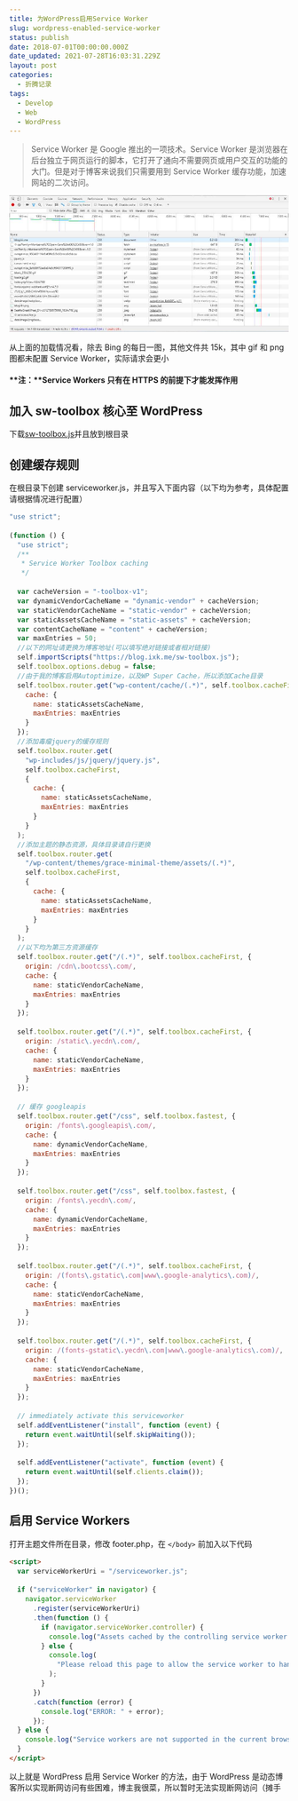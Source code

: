 ```yaml
---
title: 为WordPress启用Service Worker
slug: wordpress-enabled-service-worker
status: publish
date: 2018-07-01T00:00:00.000Z
date_updated: 2021-07-28T16:03:31.229Z
layout: post
categories:
  - 折腾记录
tags:
  - Develop
  - Web
  - WordPress
---
```


> Service Worker 是 Google 推出的一项技术。Service Worker 是浏览器在后台独立于网页运行的脚本，它打开了通向不需要网页或用户交互的功能的大门。但是对于博客来说我们只需要用到 Service Worker 缓存功能，加速网站的二次访问。

![](images/4ab2a711-4ce1-4008-9dc0-8b4c6e22f9b3.jpg)

从上面的加载情况看，除去 Bing 的每日一图，其他文件共 15k，其中 gif 和 png 图都未配置 Service Worker，实际请求会更小

#### **注：**Service Workers 只有在 HTTPS 的前提下才能发挥作用

## 加入 sw-toolbox 核心至 WordPress

下载[sw-toolbox.js](https://raw.githubusercontent.com/GoogleChrome/sw-toolbox/master/sw-toolbox.js)并且放到根目录

## 创建缓存规则

在根目录下创建 serviceworker.js，并且写入下面内容（以下均为参考，具体配置请根据情况进行配置）

```javascript
"use strict";

(function () {
  "use strict";
  /**
   * Service Worker Toolbox caching
   */

  var cacheVersion = "-toolbox-v1";
  var dynamicVendorCacheName = "dynamic-vendor" + cacheVersion;
  var staticVendorCacheName = "static-vendor" + cacheVersion;
  var staticAssetsCacheName = "static-assets" + cacheVersion;
  var contentCacheName = "content" + cacheVersion;
  var maxEntries = 50;
  //以下的网址请更换为博客地址(可以填写绝对链接或者相对链接)
  self.importScripts("https://blog.ixk.me/sw-toolbox.js");
  self.toolbox.options.debug = false;
  //由于我的博客启用Autoptimize，以及WP Super Cache，所以添加Cache目录
  self.toolbox.router.get("wp-content/cache/(.*)", self.toolbox.cacheFirst, {
    cache: {
      name: staticAssetsCacheName,
      maxEntries: maxEntries
    }
  });
  //添加毒瘤jquery的缓存规则
  self.toolbox.router.get(
    "wp-includes/js/jquery/jquery.js",
    self.toolbox.cacheFirst,
    {
      cache: {
        name: staticAssetsCacheName,
        maxEntries: maxEntries
      }
    }
  );
  //添加主题的静态资源，具体目录请自行更换
  self.toolbox.router.get(
    "/wp-content/themes/grace-minimal-theme/assets/(.*)",
    self.toolbox.cacheFirst,
    {
      cache: {
        name: staticAssetsCacheName,
        maxEntries: maxEntries
      }
    }
  );
  //以下均为第三方资源缓存
  self.toolbox.router.get("/(.*)", self.toolbox.cacheFirst, {
    origin: /cdn\.bootcss\.com/,
    cache: {
      name: staticVendorCacheName,
      maxEntries: maxEntries
    }
  });

  self.toolbox.router.get("/(.*)", self.toolbox.cacheFirst, {
    origin: /static\.yecdn\.com/,
    cache: {
      name: staticVendorCacheName,
      maxEntries: maxEntries
    }
  });

  // 缓存 googleapis
  self.toolbox.router.get("/css", self.toolbox.fastest, {
    origin: /fonts\.googleapis\.com/,
    cache: {
      name: dynamicVendorCacheName,
      maxEntries: maxEntries
    }
  });

  self.toolbox.router.get("/css", self.toolbox.fastest, {
    origin: /fonts\.yecdn\.com/,
    cache: {
      name: dynamicVendorCacheName,
      maxEntries: maxEntries
    }
  });

  self.toolbox.router.get("/(.*)", self.toolbox.cacheFirst, {
    origin: /(fonts\.gstatic\.com|www\.google-analytics\.com)/,
    cache: {
      name: staticVendorCacheName,
      maxEntries: maxEntries
    }
  });

  self.toolbox.router.get("/(.*)", self.toolbox.cacheFirst, {
    origin: /(fonts-gstatic\.yecdn\.com|www\.google-analytics\.com)/,
    cache: {
      name: staticVendorCacheName,
      maxEntries: maxEntries
    }
  });

  // immediately activate this serviceworker
  self.addEventListener("install", function (event) {
    return event.waitUntil(self.skipWaiting());
  });

  self.addEventListener("activate", function (event) {
    return event.waitUntil(self.clients.claim());
  });
})();
```

## 启用 Service Workers

打开主题文件所在目录，修改 footer.php，在 `</body>` 前加入以下代码

```html
<script>
  var serviceWorkerUri = "/serviceworker.js";

  if ("serviceWorker" in navigator) {
    navigator.serviceWorker
      .register(serviceWorkerUri)
      .then(function () {
        if (navigator.serviceWorker.controller) {
          console.log("Assets cached by the controlling service worker.");
        } else {
          console.log(
            "Please reload this page to allow the service worker to handle network operations."
          );
        }
      })
      .catch(function (error) {
        console.log("ERROR: " + error);
      });
  } else {
    console.log("Service workers are not supported in the current browser.");
  }
</script>
```

以上就是 WordPress 启用 Service Worker 的方法，由于 WordPress 是动态博客所以实现断网访问有些困难，博主我很菜，所以暂时无法实现断网访问（摊手
